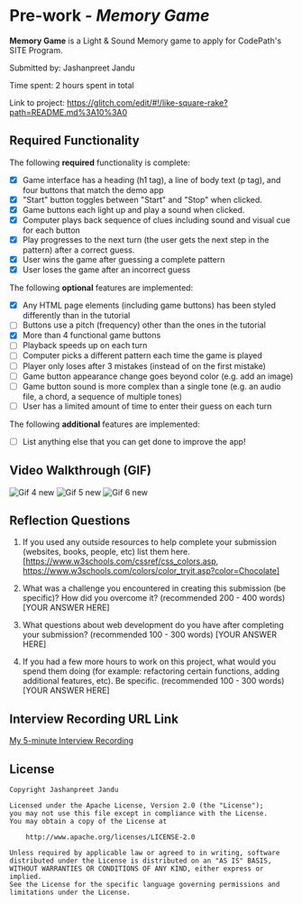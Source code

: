 # Pre-work - *Memory Game*

**Memory Game** is a Light & Sound Memory game to apply for CodePath's SITE Program. 

Submitted by: Jashanpreet Jandu

Time spent: 2 hours spent in total

Link to project: https://glitch.com/edit/#!/like-square-rake?path=README.md%3A10%3A0

## Required Functionality

The following **required** functionality is complete:

* [X] Game interface has a heading (h1 tag), a line of body text (p tag), and four buttons that match the demo app
* [X] "Start" button toggles between "Start" and "Stop" when clicked. 
* [X] Game buttons each light up and play a sound when clicked. 
* [X] Computer plays back sequence of clues including sound and visual cue for each button
* [X] Play progresses to the next turn (the user gets the next step in the pattern) after a correct guess. 
* [X] User wins the game after guessing a complete pattern
* [X] User loses the game after an incorrect guess

The following **optional** features are implemented:

* [X] Any HTML page elements (including game buttons) has been styled differently than in the tutorial
* [ ] Buttons use a pitch (frequency) other than the ones in the tutorial
* [X] More than 4 functional game buttons
* [ ] Playback speeds up on each turn
* [ ] Computer picks a different pattern each time the game is played
* [ ] Player only loses after 3 mistakes (instead of on the first mistake)
* [ ] Game button appearance change goes beyond color (e.g. add an image)
* [ ] Game button sound is more complex than a single tone (e.g. an audio file, a chord, a sequence of multiple tones)
* [ ] User has a limited amount of time to enter their guess on each turn

The following **additional** features are implemented:

- [ ] List anything else that you can get done to improve the app!

## Video Walkthrough (GIF)

![Gif 4 new](https://user-images.githubusercontent.com/67085053/160456282-f1dd8cfd-10ef-47c3-8a46-ce8abc90ca92.gif)
![Gif 5 new](https://user-images.githubusercontent.com/67085053/160456891-852991ee-30b8-40e4-9754-20c480e4f929.gif)
![Gif 6 new](https://user-images.githubusercontent.com/67085053/160458500-c5183cba-dda8-45f6-b698-d9453dfc55fd.gif)

## Reflection Questions
1. If you used any outside resources to help complete your submission (websites, books, people, etc) list them here. 
[https://www.w3schools.com/cssref/css_colors.asp, https://www.w3schools.com/colors/color_tryit.asp?color=Chocolate]

2. What was a challenge you encountered in creating this submission (be specific)? How did you overcome it? (recommended 200 - 400 words) 
[YOUR ANSWER HERE]

3. What questions about web development do you have after completing your submission? (recommended 100 - 300 words) 
[YOUR ANSWER HERE]

4. If you had a few more hours to work on this project, what would you spend them doing (for example: refactoring certain functions, adding additional features, etc). Be specific. (recommended 100 - 300 words) 
[YOUR ANSWER HERE]



## Interview Recording URL Link

[My 5-minute Interview Recording](your-link-here)


## License

    Copyright Jashanpreet Jandu

    Licensed under the Apache License, Version 2.0 (the "License");
    you may not use this file except in compliance with the License.
    You may obtain a copy of the License at

        http://www.apache.org/licenses/LICENSE-2.0

    Unless required by applicable law or agreed to in writing, software
    distributed under the License is distributed on an "AS IS" BASIS,
    WITHOUT WARRANTIES OR CONDITIONS OF ANY KIND, either express or implied.
    See the License for the specific language governing permissions and
    limitations under the License.
